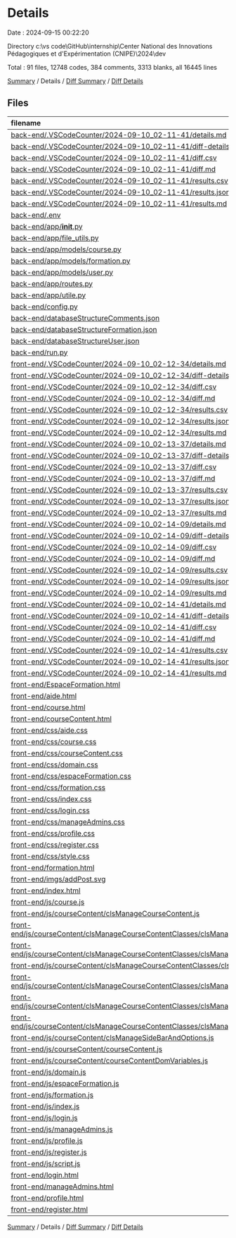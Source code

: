 # Details

Date : 2024-09-15 00:22:20

Directory c:\\vs code\\GitHub\\internship\\Center National des Innovations Pédagogiques et d'Expérimentation (CNIPE)\\2024\\dev

Total : 91 files,  12748 codes, 384 comments, 3313 blanks, all 16445 lines

[Summary](results.md) / Details / [Diff Summary](diff.md) / [Diff Details](diff-details.md)

## Files
| filename | language | code | comment | blank | total |
| :--- | :--- | ---: | ---: | ---: | ---: |
| [back-end/.VSCodeCounter/2024-09-10_02-11-41/details.md](/back-end/.VSCodeCounter/2024-09-10_02-11-41/details.md) | Markdown | 22 | 0 | 6 | 28 |
| [back-end/.VSCodeCounter/2024-09-10_02-11-41/diff-details.md](/back-end/.VSCodeCounter/2024-09-10_02-11-41/diff-details.md) | Markdown | 9 | 0 | 6 | 15 |
| [back-end/.VSCodeCounter/2024-09-10_02-11-41/diff.csv](/back-end/.VSCodeCounter/2024-09-10_02-11-41/diff.csv) | CSV | 2 | 0 | 0 | 2 |
| [back-end/.VSCodeCounter/2024-09-10_02-11-41/diff.md](/back-end/.VSCodeCounter/2024-09-10_02-11-41/diff.md) | Markdown | 12 | 0 | 7 | 19 |
| [back-end/.VSCodeCounter/2024-09-10_02-11-41/results.csv](/back-end/.VSCodeCounter/2024-09-10_02-11-41/results.csv) | CSV | 15 | 0 | 0 | 15 |
| [back-end/.VSCodeCounter/2024-09-10_02-11-41/results.json](/back-end/.VSCodeCounter/2024-09-10_02-11-41/results.json) | JSON | 1 | 0 | 0 | 1 |
| [back-end/.VSCodeCounter/2024-09-10_02-11-41/results.md](/back-end/.VSCodeCounter/2024-09-10_02-11-41/results.md) | Markdown | 20 | 0 | 7 | 27 |
| [back-end/.env](/back-end/.env) | Properties | 4 | 1 | 0 | 5 |
| [back-end/app/__init__.py](/back-end/app/__init__.py) | Python | 13 | 0 | 7 | 20 |
| [back-end/app/file_utils.py](/back-end/app/file_utils.py) | Python | 188 | 13 | 68 | 269 |
| [back-end/app/models/course.py](/back-end/app/models/course.py) | Python | 20 | 0 | 9 | 29 |
| [back-end/app/models/formation.py](/back-end/app/models/formation.py) | Python | 685 | 56 | 150 | 891 |
| [back-end/app/models/user.py](/back-end/app/models/user.py) | Python | 158 | 11 | 81 | 250 |
| [back-end/app/routes.py](/back-end/app/routes.py) | Python | 1,066 | 78 | 383 | 1,527 |
| [back-end/app/utile.py](/back-end/app/utile.py) | Python | 51 | 2 | 17 | 70 |
| [back-end/config.py](/back-end/config.py) | Python | 10 | 0 | 4 | 14 |
| [back-end/databaseStructureComments.json](/back-end/databaseStructureComments.json) | JSON | 9 | 0 | 2 | 11 |
| [back-end/databaseStructureFormation.json](/back-end/databaseStructureFormation.json) | JSON | 25 | 0 | 1 | 26 |
| [back-end/databaseStructureUser.json](/back-end/databaseStructureUser.json) | JSON | 22 | 0 | 7 | 29 |
| [back-end/run.py](/back-end/run.py) | Python | 4 | 0 | 3 | 7 |
| [front-end/.VSCodeCounter/2024-09-10_02-12-34/details.md](/front-end/.VSCodeCounter/2024-09-10_02-12-34/details.md) | Markdown | 44 | 0 | 6 | 50 |
| [front-end/.VSCodeCounter/2024-09-10_02-12-34/diff-details.md](/front-end/.VSCodeCounter/2024-09-10_02-12-34/diff-details.md) | Markdown | 9 | 0 | 6 | 15 |
| [front-end/.VSCodeCounter/2024-09-10_02-12-34/diff.csv](/front-end/.VSCodeCounter/2024-09-10_02-12-34/diff.csv) | CSV | 2 | 0 | 0 | 2 |
| [front-end/.VSCodeCounter/2024-09-10_02-12-34/diff.md](/front-end/.VSCodeCounter/2024-09-10_02-12-34/diff.md) | Markdown | 12 | 0 | 7 | 19 |
| [front-end/.VSCodeCounter/2024-09-10_02-12-34/results.csv](/front-end/.VSCodeCounter/2024-09-10_02-12-34/results.csv) | CSV | 37 | 0 | 0 | 37 |
| [front-end/.VSCodeCounter/2024-09-10_02-12-34/results.json](/front-end/.VSCodeCounter/2024-09-10_02-12-34/results.json) | JSON | 1 | 0 | 0 | 1 |
| [front-end/.VSCodeCounter/2024-09-10_02-12-34/results.md](/front-end/.VSCodeCounter/2024-09-10_02-12-34/results.md) | Markdown | 25 | 0 | 7 | 32 |
| [front-end/.VSCodeCounter/2024-09-10_02-13-37/details.md](/front-end/.VSCodeCounter/2024-09-10_02-13-37/details.md) | Markdown | 44 | 0 | 6 | 50 |
| [front-end/.VSCodeCounter/2024-09-10_02-13-37/diff-details.md](/front-end/.VSCodeCounter/2024-09-10_02-13-37/diff-details.md) | Markdown | 9 | 0 | 6 | 15 |
| [front-end/.VSCodeCounter/2024-09-10_02-13-37/diff.csv](/front-end/.VSCodeCounter/2024-09-10_02-13-37/diff.csv) | CSV | 2 | 0 | 0 | 2 |
| [front-end/.VSCodeCounter/2024-09-10_02-13-37/diff.md](/front-end/.VSCodeCounter/2024-09-10_02-13-37/diff.md) | Markdown | 12 | 0 | 7 | 19 |
| [front-end/.VSCodeCounter/2024-09-10_02-13-37/results.csv](/front-end/.VSCodeCounter/2024-09-10_02-13-37/results.csv) | CSV | 37 | 0 | 0 | 37 |
| [front-end/.VSCodeCounter/2024-09-10_02-13-37/results.json](/front-end/.VSCodeCounter/2024-09-10_02-13-37/results.json) | JSON | 1 | 0 | 0 | 1 |
| [front-end/.VSCodeCounter/2024-09-10_02-13-37/results.md](/front-end/.VSCodeCounter/2024-09-10_02-13-37/results.md) | Markdown | 26 | 0 | 7 | 33 |
| [front-end/.VSCodeCounter/2024-09-10_02-14-09/details.md](/front-end/.VSCodeCounter/2024-09-10_02-14-09/details.md) | Markdown | 44 | 0 | 6 | 50 |
| [front-end/.VSCodeCounter/2024-09-10_02-14-09/diff-details.md](/front-end/.VSCodeCounter/2024-09-10_02-14-09/diff-details.md) | Markdown | 9 | 0 | 6 | 15 |
| [front-end/.VSCodeCounter/2024-09-10_02-14-09/diff.csv](/front-end/.VSCodeCounter/2024-09-10_02-14-09/diff.csv) | CSV | 2 | 0 | 0 | 2 |
| [front-end/.VSCodeCounter/2024-09-10_02-14-09/diff.md](/front-end/.VSCodeCounter/2024-09-10_02-14-09/diff.md) | Markdown | 12 | 0 | 7 | 19 |
| [front-end/.VSCodeCounter/2024-09-10_02-14-09/results.csv](/front-end/.VSCodeCounter/2024-09-10_02-14-09/results.csv) | CSV | 37 | 0 | 0 | 37 |
| [front-end/.VSCodeCounter/2024-09-10_02-14-09/results.json](/front-end/.VSCodeCounter/2024-09-10_02-14-09/results.json) | JSON | 1 | 0 | 0 | 1 |
| [front-end/.VSCodeCounter/2024-09-10_02-14-09/results.md](/front-end/.VSCodeCounter/2024-09-10_02-14-09/results.md) | Markdown | 26 | 0 | 7 | 33 |
| [front-end/.VSCodeCounter/2024-09-10_02-14-41/details.md](/front-end/.VSCodeCounter/2024-09-10_02-14-41/details.md) | Markdown | 44 | 0 | 6 | 50 |
| [front-end/.VSCodeCounter/2024-09-10_02-14-41/diff-details.md](/front-end/.VSCodeCounter/2024-09-10_02-14-41/diff-details.md) | Markdown | 9 | 0 | 6 | 15 |
| [front-end/.VSCodeCounter/2024-09-10_02-14-41/diff.csv](/front-end/.VSCodeCounter/2024-09-10_02-14-41/diff.csv) | CSV | 2 | 0 | 0 | 2 |
| [front-end/.VSCodeCounter/2024-09-10_02-14-41/diff.md](/front-end/.VSCodeCounter/2024-09-10_02-14-41/diff.md) | Markdown | 12 | 0 | 7 | 19 |
| [front-end/.VSCodeCounter/2024-09-10_02-14-41/results.csv](/front-end/.VSCodeCounter/2024-09-10_02-14-41/results.csv) | CSV | 37 | 0 | 0 | 37 |
| [front-end/.VSCodeCounter/2024-09-10_02-14-41/results.json](/front-end/.VSCodeCounter/2024-09-10_02-14-41/results.json) | JSON | 1 | 0 | 0 | 1 |
| [front-end/.VSCodeCounter/2024-09-10_02-14-41/results.md](/front-end/.VSCodeCounter/2024-09-10_02-14-41/results.md) | Markdown | 26 | 0 | 7 | 33 |
| [front-end/EspaceFormation.html](/front-end/EspaceFormation.html) | HTML | 157 | 6 | 23 | 186 |
| [front-end/aide.html](/front-end/aide.html) | HTML | 174 | 6 | 21 | 201 |
| [front-end/course.html](/front-end/course.html) | HTML | 120 | 3 | 17 | 140 |
| [front-end/courseContent.html](/front-end/courseContent.html) | HTML | 324 | 10 | 33 | 367 |
| [front-end/css/aide.css](/front-end/css/aide.css) | CSS | 286 | 11 | 86 | 383 |
| [front-end/css/course.css](/front-end/css/course.css) | CSS | 217 | 3 | 112 | 332 |
| [front-end/css/courseContent.css](/front-end/css/courseContent.css) | CSS | 1,128 | 7 | 516 | 1,651 |
| [front-end/css/domain.css](/front-end/css/domain.css) | CSS | 353 | 5 | 139 | 497 |
| [front-end/css/espaceFormation.css](/front-end/css/espaceFormation.css) | CSS | 138 | 5 | 49 | 192 |
| [front-end/css/formation.css](/front-end/css/formation.css) | CSS | 153 | 0 | 37 | 190 |
| [front-end/css/index.css](/front-end/css/index.css) | CSS | 236 | 2 | 78 | 316 |
| [front-end/css/login.css](/front-end/css/login.css) | CSS | 6 | 0 | 2 | 8 |
| [front-end/css/manageAdmins.css](/front-end/css/manageAdmins.css) | CSS | 186 | 0 | 42 | 228 |
| [front-end/css/profile.css](/front-end/css/profile.css) | CSS | 449 | 0 | 137 | 586 |
| [front-end/css/register.css](/front-end/css/register.css) | CSS | 17 | 1 | 4 | 22 |
| [front-end/css/style.css](/front-end/css/style.css) | CSS | 579 | 16 | 194 | 789 |
| [front-end/formation.html](/front-end/formation.html) | HTML | 140 | 5 | 19 | 164 |
| [front-end/imgs/addPost.svg](/front-end/imgs/addPost.svg) | XML | 7 | 0 | 1 | 8 |
| [front-end/index.html](/front-end/index.html) | HTML | 148 | 4 | 17 | 169 |
| [front-end/js/course.js](/front-end/js/course.js) | JavaScript | 183 | 3 | 38 | 224 |
| [front-end/js/courseContent/clsManageCourseContent.js](/front-end/js/courseContent/clsManageCourseContent.js) | JavaScript | 53 | 0 | 13 | 66 |
| [front-end/js/courseContent/clsManageCourseContentClasses/clsManageCourseContentAddDelete.js](/front-end/js/courseContent/clsManageCourseContentClasses/clsManageCourseContentAddDelete.js) | JavaScript | 246 | 11 | 54 | 311 |
| [front-end/js/courseContent/clsManageCourseContentClasses/clsManageCourseContentComments.js](/front-end/js/courseContent/clsManageCourseContentClasses/clsManageCourseContentComments.js) | JavaScript | 699 | 20 | 100 | 819 |
| [front-end/js/courseContent/clsManageCourseContentClasses/clsManageCourseContentEdit.js](/front-end/js/courseContent/clsManageCourseContentClasses/clsManageCourseContentEdit.js) | JavaScript | 235 | 8 | 58 | 301 |
| [front-end/js/courseContent/clsManageCourseContentClasses/clsManageCourseContentReviews.js](/front-end/js/courseContent/clsManageCourseContentClasses/clsManageCourseContentReviews.js) | JavaScript | 252 | 9 | 49 | 310 |
| [front-end/js/courseContent/clsManageCourseContentClasses/clsManageCourseContentSwitch.js](/front-end/js/courseContent/clsManageCourseContentClasses/clsManageCourseContentSwitch.js) | JavaScript | 175 | 5 | 32 | 212 |
| [front-end/js/courseContent/clsManageCourseContentClasses/clsManageRenderCourseContent.js](/front-end/js/courseContent/clsManageCourseContentClasses/clsManageRenderCourseContent.js) | JavaScript | 136 | 1 | 26 | 163 |
| [front-end/js/courseContent/clsManageSideBarAndOptions.js](/front-end/js/courseContent/clsManageSideBarAndOptions.js) | JavaScript | 149 | 3 | 29 | 181 |
| [front-end/js/courseContent/courseContent.js](/front-end/js/courseContent/courseContent.js) | JavaScript | 57 | 1 | 10 | 68 |
| [front-end/js/courseContent/courseContentDomVariables.js](/front-end/js/courseContent/courseContentDomVariables.js) | JavaScript | 1 | 0 | 0 | 1 |
| [front-end/js/domain.js](/front-end/js/domain.js) | JavaScript | 52 | 0 | 7 | 59 |
| [front-end/js/espaceFormation.js](/front-end/js/espaceFormation.js) | JavaScript | 413 | 8 | 85 | 506 |
| [front-end/js/formation.js](/front-end/js/formation.js) | JavaScript | 645 | 11 | 140 | 796 |
| [front-end/js/index.js](/front-end/js/index.js) | JavaScript | 23 | 2 | 8 | 33 |
| [front-end/js/login.js](/front-end/js/login.js) | JavaScript | 59 | 5 | 21 | 85 |
| [front-end/js/manageAdmins.js](/front-end/js/manageAdmins.js) | JavaScript | 444 | 9 | 71 | 524 |
| [front-end/js/profile.js](/front-end/js/profile.js) | JavaScript | 269 | 6 | 48 | 323 |
| [front-end/js/register.js](/front-end/js/register.js) | JavaScript | 106 | 6 | 22 | 134 |
| [front-end/js/script.js](/front-end/js/script.js) | JavaScript | 430 | 17 | 66 | 513 |
| [front-end/login.html](/front-end/login.html) | HTML | 37 | 2 | 7 | 46 |
| [front-end/manageAdmins.html](/front-end/manageAdmins.html) | HTML | 152 | 6 | 17 | 175 |
| [front-end/profile.html](/front-end/profile.html) | HTML | 197 | 4 | 15 | 216 |
| [front-end/register.html](/front-end/register.html) | HTML | 58 | 2 | 8 | 68 |

[Summary](results.md) / Details / [Diff Summary](diff.md) / [Diff Details](diff-details.md)